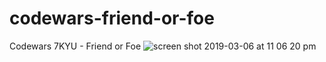 # codewars-friend-or-foe
Codewars 7KYU - Friend or Foe
![screen shot 2019-03-06 at 11 06 20 pm](https://user-images.githubusercontent.com/45410954/53932263-c657de80-4066-11e9-9edf-52689d1562bb.png)
